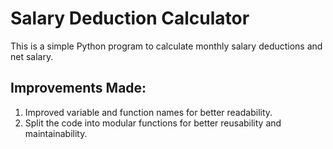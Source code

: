 # Salary Deduction Calculator

This is a simple Python program to calculate monthly salary deductions and net salary.

## Improvements Made:
1. Improved variable and function names for better readability.
2. Split the code into modular functions for better reusability and maintainability.